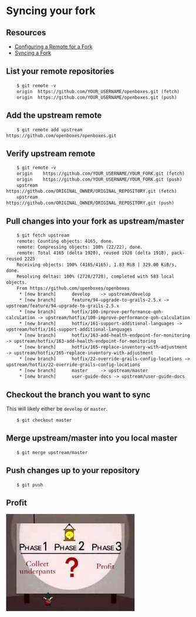 
# Syncing your fork

## Resources

* [Configuring a Remote for a Fork](https://help.github.com/articles/configuring-a-remote-for-a-fork/)
* [Syncing a Fork](https://help.github.com/articles/syncing-a-fork/)

## List your remote repositories

        $ git remote -v
        origin  https://github.com/YOUR_USERNAME/openboxes.git (fetch)
        origin  https://github.com/YOUR_USERNAME/openboxes.git (push)
        
## Add the upstream remote 

        $ git remote add upstream https://github.com/openboxes/openboxes.git
               
## Verify upstream remote

        $ git remote -v
        origin    https://github.com/YOUR_USERNAME/YOUR_FORK.git (fetch)
        origin    https://github.com/YOUR_USERNAME/YOUR_FORK.git (push)
        upstream  https://github.com/ORIGINAL_OWNER/ORIGINAL_REPOSITORY.git (fetch)
        upstream  https://github.com/ORIGINAL_OWNER/ORIGINAL_REPOSITORY.git (push)
        
## Pull changes into your fork as upstream/master

        $ git fetch upstream
        remote: Counting objects: 4165, done.
        remote: Compressing objects: 100% (22/22), done.
        remote: Total 4165 (delta 1920), reused 1928 (delta 1918), pack-reused 2225
        Receiving objects: 100% (4165/4165), 1.83 MiB | 329.00 KiB/s, done.
        Resolving deltas: 100% (2728/2728), completed with 583 local objects.
        From https://github.com/openboxes/openboxes
         * [new branch]      develop    -> upstream/develop
         * [new branch]      feature/94-upgrade-to-grails-2.5.x -> upstream/feature/94-upgrade-to-grails-2.5.x
         * [new branch]      hotfix/100-improve-performance-qoh-calculation -> upstream/hotfix/100-improve-performance-qoh-calculation
         * [new branch]      hotfix/161-support-additional-languages -> upstream/hotfix/161-support-additional-languages
         * [new branch]      hotfix/163-add-health-endpoint-for-monitoring -> upstream/hotfix/163-add-health-endpoint-for-monitoring
         * [new branch]      hotfix/165-replace-inventory-with-adjustment -> upstream/hotfix/165-replace-inventory-with-adjustment
         * [new branch]      hotfix/22-override-grails-config-locations -> upstream/hotfix/22-override-grails-config-locations
         * [new branch]      master     -> upstream/master
         * [new branch]      user-guide-docs -> upstream/user-guide-docs

## Checkout the branch you want to sync 
This will likely either be `develop` or `master`. 
        
        $ git checkout master
        
## Merge upstream/master into you local master
        
        $ git merge upstream/master

## Push changes up to your repository
        
        $ git push
        
## Profit
![Profit](../assets/img/profit.jpg)
